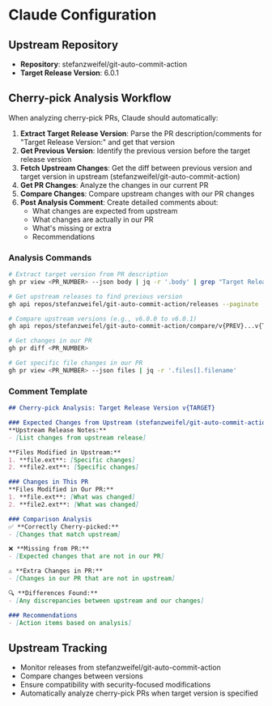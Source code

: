 # Claude Configuration

## Upstream Repository
- **Repository**: stefanzweifel/git-auto-commit-action
- **Target Release Version**: 6.0.1

## Cherry-pick Analysis Workflow

When analyzing cherry-pick PRs, Claude should automatically:

1. **Extract Target Release Version**: Parse the PR description/comments for "Target Release Version:" and get that version
2. **Get Previous Version**: Identify the previous version before the target release version
3. **Fetch Upstream Changes**: Get the diff between previous version and target version in upstream (stefanzweifel/git-auto-commit-action)
4. **Get PR Changes**: Analyze the changes in our current PR
5. **Compare Changes**: Compare upstream changes with our PR changes
6. **Post Analysis Comment**: Create detailed comments about:
   - What changes are expected from upstream
   - What changes are actually in our PR
   - What's missing or extra
   - Recommendations

### Analysis Commands
```bash
# Extract target version from PR description
gh pr view <PR_NUMBER> --json body | jq -r '.body' | grep "Target Release Version:" | sed 's/.*Target Release Version: *//'

# Get upstream releases to find previous version
gh api repos/stefanzweifel/git-auto-commit-action/releases --paginate | jq -r '.[].tag_name' | sort -V

# Compare upstream versions (e.g., v6.0.0 to v6.0.1)
gh api repos/stefanzweifel/git-auto-commit-action/compare/v{PREV}...v{TARGET}

# Get changes in our PR
gh pr diff <PR_NUMBER>

# Get specific file changes in our PR
gh pr view <PR_NUMBER> --json files | jq -r '.files[].filename'
```

### Comment Template
```markdown
## Cherry-pick Analysis: Target Release Version v{TARGET}

### Expected Changes from Upstream (stefanzweifel/git-auto-commit-action v{PREV} → v{TARGET})
**Upstream Release Notes:**
- [List changes from upstream release]

**Files Modified in Upstream:**
1. **file.ext**: [Specific changes]
2. **file2.ext**: [Specific changes]

### Changes in This PR
**Files Modified in Our PR:**
1. **file.ext**: [What was changed]
2. **file2.ext**: [What was changed]

### Comparison Analysis
✅ **Correctly Cherry-picked:**
- [Changes that match upstream]

❌ **Missing from PR:**
- [Expected changes that are not in our PR]

⚠️ **Extra Changes in PR:**
- [Changes in our PR that are not in upstream]

🔍 **Differences Found:**
- [Any discrepancies between upstream and our changes]

### Recommendations
- [Action items based on analysis]
```

## Upstream Tracking
- Monitor releases from stefanzweifel/git-auto-commit-action
- Compare changes between versions
- Ensure compatibility with security-focused modifications
- Automatically analyze cherry-pick PRs when target version is specified